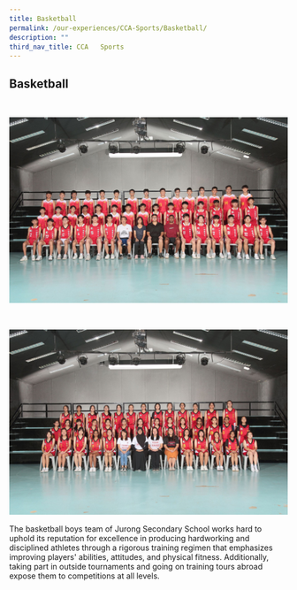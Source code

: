 ```yaml
---
title: Basketball
permalink: /our-experiences/CCA-Sports/Basketball/
description: ""
third_nav_title: CCA   Sports
---
```

## Basketball
<br>

![](/images/JS1_Basketball%20Boys.jpg)

<br>

![](/images/JS2_Basketball%20Girls.jpg)

The basketball boys team of Jurong Secondary School works hard to uphold its reputation for excellence in producing hardworking and disciplined athletes through a rigorous training regimen that emphasizes improving players' abilities, attitudes, and physical fitness. Additionally, taking part in outside tournaments and going on training tours abroad expose them to competitions at all levels.

